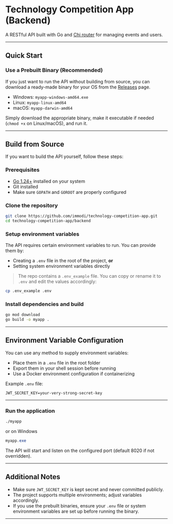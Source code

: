# Technology Competition App (Backend)

A RESTful API built with Go and [Chi router](https://github.com/go-chi/chi) for managing events and users.

---

## Quick Start

### Use a Prebuilt Binary (Recommended)

If you just want to run the API without building from source, you can download a ready-made binary for your OS from the [Releases](https://github.com/immodi/technology-competition-app/releases) page.

- Windows: `myapp-windows-amd64.exe`
- Linux: `myapp-linux-amd64`
- macOS: `myapp-darwin-amd64`

Simply download the appropriate binary, make it executable if needed (`chmod +x` on Linux/macOS), and run it.

---

## Build from Source

If you want to build the API yourself, follow these steps:

### Prerequisites

- [Go 1.24+](https://golang.org/dl/) installed on your system
- Git installed
- Make sure `GOPATH` and `GOROOT` are properly configured

### Clone the repository

```bash
git clone https://github.com/immodi/technology-competition-app.git
cd technology-competition-app/backend
```

### Setup environment variables

The API requires certain environment variables to run. You can provide them by:

- Creating a `.env` file in the root of the project, **or**
- Setting system environment variables directly

> The repo contains a `.env_example` file. You can copy or rename it to `.env` and edit the values accordingly:

```bash
cp .env_example .env
```

### Install dependencies and build

```bash
go mod download
go build -o myapp .
```

---

## Environment Variable Configuration

You can use any method to supply environment variables:

- Place them in a `.env` file in the root folder
- Export them in your shell session before running
- Use a Docker environment configuration if containerizing

Example `.env` file:

```env
JWT_SECRET_KEY=your-very-strong-secret-key
```

---

### Run the application

```bash
./myapp
```

or on Windows

```powershell
myapp.exe
```

The API will start and listen on the configured port (default 8020 if not overridden).

---

## Additional Notes

- Make sure `JWT_SECRET_KEY` is kept secret and never committed publicly.
- The project supports multiple environments; adjust variables accordingly.
- If you use the prebuilt binaries, ensure your `.env` file or system environment variables are set up before running the binary.

---
